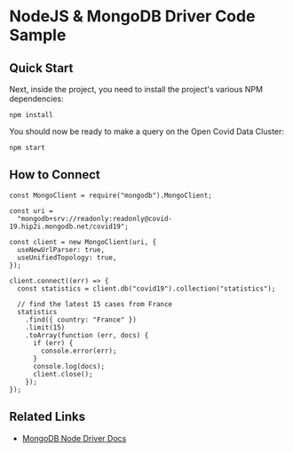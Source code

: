 # NodeJS & MongoDB Driver Code Sample

## Quick Start

Next, inside the project, you need to install the project's various NPM dependencies:

    npm install

You should now be ready to make a query on the Open Covid Data Cluster:

    npm start

## How to Connect

```
const MongoClient = require("mongodb").MongoClient;

const uri =
  "mongodb+srv://readonly:readonly@covid-19.hip2i.mongodb.net/covid19";

const client = new MongoClient(uri, {
  useNewUrlParser: true,
  useUnifiedTopology: true,
});

client.connect((err) => {
  const statistics = client.db("covid19").collection("statistics");

  // find the latest 15 cases from France
  statistics
    .find({ country: "France" })
    .limit(15)
    .toArray(function (err, docs) {
      if (err) {
        console.error(err);
      }
      console.log(docs);
      client.close();
    });
});
```

## Related Links

- [MongoDB Node Driver Docs](http://mongodb.github.io/node-mongodb-native/)
